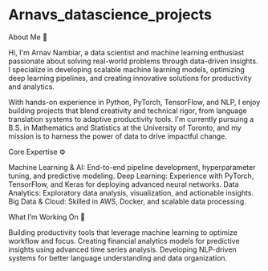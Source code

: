 # Arnavs_datascience_projects
About Me 👋

Hi, I'm Arnav Nambiar, a data scientist and machine learning enthusiast passionate about solving real-world problems through data-driven insights. I specialize in developing scalable machine learning models, optimizing deep learning pipelines, and creating innovative solutions for productivity and analytics.

With hands-on experience in Python, PyTorch, TensorFlow, and NLP, I enjoy building projects that blend creativity and technical rigor, from language translation systems to adaptive productivity tools. I'm currently pursuing a B.S. in Mathematics and Statistics at the University of Toronto, and my mission is to harness the power of data to drive impactful change.

Core Expertise ⚙️

Machine Learning & AI: End-to-end pipeline development, hyperparameter tuning, and predictive modeling.
Deep Learning: Experience with PyTorch, TensorFlow, and Keras for deploying advanced neural networks.
Data Analytics: Exploratory data analysis, visualization, and actionable insights.
Big Data & Cloud: Skilled in AWS, Docker, and scalable data processing.

What I’m Working On 🚀

Building productivity tools that leverage machine learning to optimize workflow and focus.
Creating financial analytics models for predictive insights using advanced time series analysis.
Developing NLP-driven systems for better language understanding and data organization.
